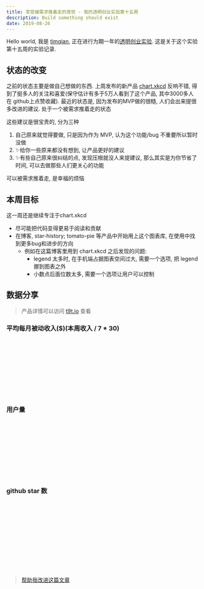 ```yaml
---
title: 享受被需求推着走的感觉 - 我的透明创业实验第十五周
description: Build something should exist
date: 2019-08-26
---
```


Hello world, 我是 [timqian](https://github.com/timqian), 正在进行为期一年的[透明创业实验](https://blog.t9t.io/transparent-startup-experiment-2019-05-20/). 这是关于这个实验第十五周的实验记录.

## 状态的改变

之前的状态主要是做自己想做的东西. 上周发布的新产品 [chart.xkcd](https://github.com/timqian/chart.xkcd) 反响不错, 得到了挺多人的关注和喜爱(保守估计有多于5万人看到了这个产品, 其中3000多人在 github上点赞收藏). 最近的状态是, 因为发布的MVP做的很糙, 人们会出来提很多改进的建议. 处于一个被需求推着走的状态

这些建议是很宝贵的, 分为三种

1. 自己原来就觉得要做, 只是因为作为 MVP, 认为这个功能/bug 不重要所以暂时没做
2. ✨给你一些原来都没有想到, 让产品更好的建议
3. ✨有些自己原来很纠结的点, 发现压根就没人来提建议, 那么其实是为你节省了时间, 可以去做那些人们更关心的功能

可以被需求推着走, 是幸福的烦恼

## 本周目标

这一周还是继续专注于chart.xkcd

- 尽可能把代码变得更易于阅读和贡献
- 在博客, star-history; tomato-pie 等产品中开始用上这个图表库, 在使用中找到更多bug和进步的方向
  - 例如在这篇博客里用到 chart.xkcd 之后发现的问题: 
    - legend 太多时, 在手机端占据图表空间过大, 需要一个选项, 把 legend 挪到图表之外
    - 小数点后面位数太多, 需要一个选项让用户可以控制

## 数据分享

> 产品详情可以访问 [t9t.io](https://t9t.io) 查看

### 平均每月被动收入($)(本周收入 / 7 * 30)
<svg id="incomeChart"></svg>

### 用户量
<svg id="userChart"></svg>

### github star 数
<svg id="starChart"></svg>

<br/>

> [帮助我改进这篇文章](https://github.com/t9tio/blog/blob/master/source/_posts/t9t-week15.md)

<script src="https://cdn.jsdelivr.net/npm/chart.xkcd@1.0.7/dist/chart.xkcd.min.js"></script>

<script>
var usersvg = document.getElementById('userChart');
var starsvg = document.getElementById('starChart');
var incomesvg = document.getElementById('incomeChart');

new chartXkcd.XY(usersvg, {
  xLabel: 'weeks',
  data: {
      datasets: [{
          label: 'wewe',
          data: [{x:0, y:0}, {x:1, y:0}, {x:2, y:0}, {x:3, y:0}, {x:4,y:60},{x:5,y:80},{x:6,y:91},{x:7,y:95},{x:8,y:95},{x:9,y:103},{x:10,y:103},{x:11,y:103},{x:12,y:103},{x:13,y:103},{x:14,y:103}]
      },{
          label: 'open source jobs',
          data: [{x:0,y:39},{x:1,y:60},{x:2,y:62},{x:3,y:80},{x:4,y:101},{x:5,y:105},{x:6,y:109},{x:7,y:111},{x:8,y:113},{x:9,y:114},{x:10,y:119},{x:11,y:121},{x:12,y:122},{x:13,y:123},{x:14,y:123},]
      },{
          label: 'tomato-pie',
          data: [{x:0,y:653},{x:1,y:673},{x:2,y:722},{x:3,y:634},{x:4,y:647},{x:5,y:705},{x:6,y:681},{x:7,y:714},{x:8,y:712},{x:9,y:733},{x:10,y:774},{x:11,y:779},{x:12,y:801},{x:13,y:821},{x:14,y:898}]
      },{
          label: 'star-history',
          data: [{x:0,y:21},{x:1,y:21},{x:2,y:28},{x:3,y:33},{x:4,y:33},{x:5,y:34},{x:6,y:39},{x:7,y:38},{x:8,y:40},{x:9,y:47},{x:10,y:48},{x:11,y:50},{x:12,y:61},{x:13,y:58},{x:14,y:55}]
      }]
  },
  options: {
    showLine: true,
    dotSize: 0.5,
    xTickCount: 5,
  }
});

new chartXkcd.XY(starsvg, {
  xLabel: 'weeks',
  data: {
    datasets: [{
        label: 'wewe',
        data: [{x:0,y:0},{x:1,y:0},{x:2,y:0},{x:3,y:0},{x:4,y:0},{x:5,y:11},{x:6,y:33},{x:7,y:57},{x:8,y:70},{x:9,y:77},{x:10,y:78},{x:11,y:102},{x:12,y:103},{x:13,y:108},{x:14,y:111}]
    },{
        label: 'open source jobs',
        data: [{x:0,y:731},{x:1,y:764},{x:2,y:763},{x:3,y:821},{x:4,y:872},{x:5,y:891},{x:6,y:898},{x:7,y:903},{x:8,y:934},{x:9,y:940},{x:10,y:956},{x:11,y:962},{x:12,y:966},{x:13,y:967},{x:14,y:976}]
    },{
        label: 'tomato-pie',
        data: [{x:0,y:107},{x:1,y:113},{x:2,y:117},{x:3,y:118},{x:4,y:125},{x:5,y:126},{x:6,y:128},{x:7,y:129},{x:8,y:134},{x:9,y:134},{x:10,y:136},{x:11,y:136},{x:12,y:139},{x:13,y:139},{x:14,y:141}]
    },{
        label: 'star-history',
        data: [{x:0,y:921},{x:1,y:998},{x:2,y:1110},{x:3,y:1129},{x:4,y:1154},{x:5,y:1178},{x:6,y:1190},{x:7,y:1216},{x:8,y:1238},{x:9,y:1246},{x:10,y:1276},{x:11,y:1291},{x:12,y:1299},{x:13,y:1308},{x:14,y:1328}]
    }, {
        label: 'chart.xkcd',
        data: [{x:0,y:0},{x:1,y:0},{x:2,y:0},{x:3,y:0},{x:4,y:0},{x:5,y:0},{x:6,y:0},{x:7,y:0},{x:8,y:0},{x:9,y:0},{x:10,y:0},{x:11,y:0},{x:12,y:3},{x:13,y:500},{x:14,y:3069}]
    }]
  },
  options: {
    showLine: true,
    dotSize: 0.5,
    xTickCount: 5,
  }
});

new chartXkcd.XY(incomesvg, {
  xLabel: 'weeks',
  data: {
    datasets: [{
        label: 'star-history 插件',
        data: [{x:0,y:0.69},{x:1,y:0},{x:2,y:25.7},{x:3,y:12.8},{x:4,y:0},{x:5,y:8.571428571428571},{x:6,y:4.285714285714286},{x:7,y:4.285714285714286},{x:8,y:8.571428571428571},{x:9,y:8.571428571428571},{x:10,y:4.285714285714286},{x:11,y:17.142857142857142},{x:12,y:8.571428571428571},{x:13,y:3/7*30},{x:14,y:1/7*30}]
    }, {
        label: 'patron',
        data: [{x:0,y:0},{x:1,y:0},{x:2,y:0},{x:3,y:0},{x:4,y:0},{x:5,y:0},{x:6,y:0},{x:7,y:0},{x:8,y:0},{x:9,y:0},{x:10,y:0},{x:11,y:1},{x:12,y:1},{x:13,y:2},{x:14,y:8}]
    }]
  },
  options: {
    showLine: true,
    dotSize: 0.5,
    xTickCount: 5,
  },
});

</script>
